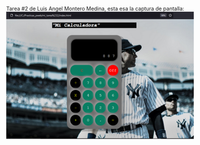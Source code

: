 Tarea #2 de Luis Angel Montero Medina, esta esa la captura de pantalla:
![Mi captura de pantalla](mi_tarea.png)
